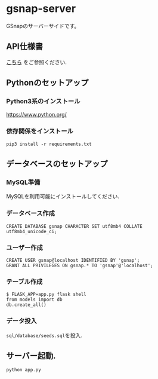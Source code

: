 # gsnap-server
GSnapのサーバーサイドです。

## API仕様書
[こちら](./API.md) をご参照ください.


## Pythonのセットアップ
### Python3系のインストール
https://www.python.org/
### 依存関係をインストール
```
pip3 install -r requirements.txt
```


## データベースのセットアップ
### MySQL準備
MySQLを利用可能にインストールしてください.
### データベース作成
```
CREATE DATABASE gsnap CHARACTER SET utf8mb4 COLLATE utf8mb4_unicode_ci;
```
### ユーザー作成
```
CREATE USER gsnap@localhost IDENTIFIED BY 'gsnap';
GRANT ALL PRIVILEGES ON gsnap.* TO 'gsnap'@'localhost';
```
### テーブル作成
```
$ FLASK_APP=app.py flask shell
from models import db
db.create_all()
```
### データ投入
`sql/database/seeds.sql`を投入.

## サーバー起動.
```
python app.py
```